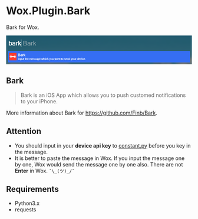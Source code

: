 # Wox.Plugin.Bark

Bark for Wox.

![](assets/example.png)

## Bark

> Bark is an iOS App which allows you to push customed notifications to your iPhone.

More information about Bark for https://github.com/Finb/Bark.

## Attention

- You should input in your **device api key** to [constant.py](/bark/constant.py) before you key in the message.
- It is better to paste the message in Wox. If you input the message one by one, Wox would send the message one by one also. There are not **Enter** in Wox. `¯\_(ツ)_/¯ `

## Requirements

- Python3.x
- requests
